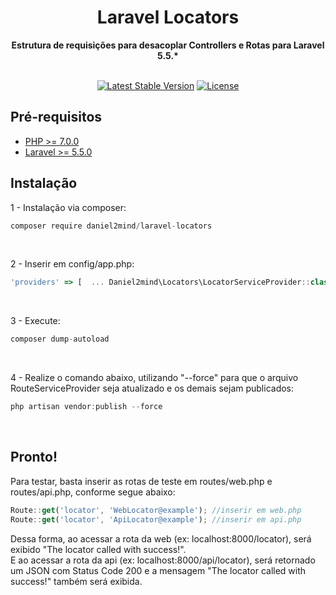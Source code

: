 <h1 align="center">Laravel Locators</h1>

<div align="center">
  <strong>Estrutura de requisições para desacoplar Controllers e Rotas para Laravel 5.5.*</strong>
</div>
<div align="center">
  
</div>

<br />

<div align="center">
  
<a href="https://packagist.org/packages/laravel/framework"><img src="https://poser.pugx.org/laravel/framework/v/stable.svg" alt="Latest Stable Version"></a>
<a href="https://packagist.org/packages/laravel/framework"><img src="https://poser.pugx.org/laravel/framework/license.svg" alt="License"></a>
</p>

</div>



## Pré-requisitos
- [PHP >= 7.0.0](#)
- [Laravel >= 5.5.0](#)


## Instalação

1 - Instalação via composer:
```js
composer require daniel2mind/laravel-locators
```
<br />

2 - Inserir em config/app.php:
```js
'providers' => [  ... Daniel2mind\Locators\LocatorServiceProvider::class ]
```
<br />

3 - Execute:
```js
composer dump-autoload
```
<br />

4 - Realize o comando abaixo, utilizando "--force" para que o arquivo RouteServiceProvider seja atualizado e os demais sejam publicados:
```js
php artisan vendor:publish --force
```
<br />




## Pronto! 
Para testar, basta inserir as rotas de teste em routes/web.php e routes/api.php, conforme segue abaixo:
```js
Route::get('locator', 'WebLocator@example'); //inserir em web.php
Route::get('locator', 'ApiLocator@example'); //inserir em api.php
```

Dessa forma, ao acessar a rota da web (ex: localhost:8000/locator), será exibido "The locator called with success!".
<br />
E ao acessar a rota da api (ex: localhost:8000/api/locator), será retornado um JSON com Status Code 200 e a mensagem "The locator called with success!" também será exibida.
